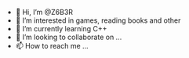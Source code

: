 - 👋 Hi, I’m @Z6B3R
- 👀 I’m interested in games, reading books and other
- 🌱 I’m currently learning C++
- 💞️ I’m looking to collaborate on ...
- 📫 How to reach me ...

<!---
Z6B3R/Z6B3R is a ✨ special ✨ repository because its `README.md` (this file) appears on your GitHub profile.
You can click the Preview link to take a look at your changes.
--->
